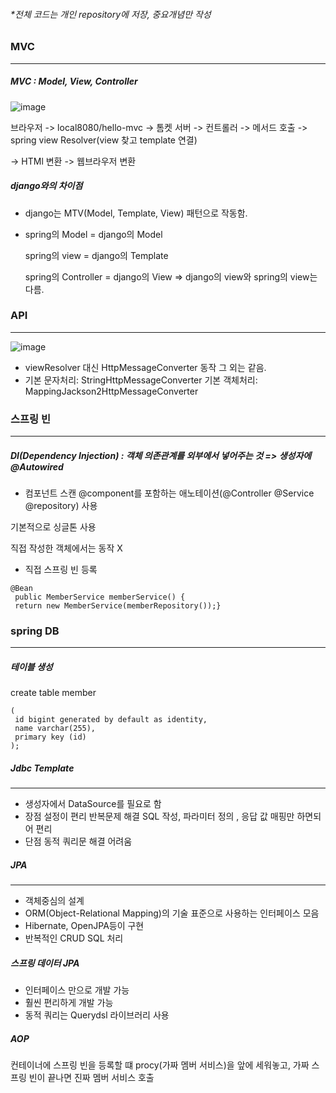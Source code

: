 ###### *전체 코드는 개인 repository에 저장, 중요개념만 작성
### MVC
---
##### MVC : Model, View, Controller
![image](https://github.com/9oormthonUNIV-JNU/Spring-Study/assets/123622993/5492f01d-e491-4de6-b56c-673e45c5e7ae)

브라우저 -> local8080/hello-mvc -> 톰켓 서버 -> 컨트롤러 -> 메서드 호출 -> spring view Resolver(view 찾고 template 연결)

-> HTMl 변환 -> 웹브라우저 변환

##### django와의 차이점
* django는 MTV(Model, Template, View) 패턴으로 작동함.
* spring의 Model = django의 Model

  spring의 view = django의 Template

  spring의 Controller = django의 View  => django의 view와 spring의 view는 다름.




### API
---
![image](https://github.com/9oormthonUNIV-JNU/Spring-Study/assets/123622993/c8f5ee95-9e0a-42ad-8567-e3571476fbba)
  
* viewResolver 대신 HttpMessageConverter 동작 그 외는 같음.
* 기본 문자처리: StringHttpMessageConverter
  기본 객체처리: MappingJackson2HttpMessageConverter



### 스프링 빈
---
##### DI(Dependency Injection) : 객체 의존관계를 외부에서 넣어주는 것 => 생성자에 @Autowired
* 컴포넌트 스캔
@component를 포함하는 애노테이션(@Controller @Service @repository) 사용

기본적으로 싱글톤 사용

직접 작성한 객체에서는 동작 X
* 직접 스프링 빈 등록
```
@Bean
 public MemberService memberService() {
 return new MemberService(memberRepository());}
```


### spring DB
---
##### 테이블 생성
create table member
```
(
 id bigint generated by default as identity,
 name varchar(255),
 primary key (id)
);
```

##### Jdbc Template
---
* 생성자에서 DataSource를 필요로 함
* 장점
설정이 편리
반복문제 해결
SQL 작성, 파라미터 정의 , 응답 값 매핑만 하면되어 편리
* 단점
동적 쿼리문 해결 어려움

##### JPA
---
* 객체중심의 설계
* ORM(Object-Relational Mapping)의 기술 표준으로 사용하는 인터페이스 모음
* Hibernate, OpenJPA등이 구현
* 반복적인 CRUD SQL 처리

##### 스프링 데이터 JPA
* 인터페이스 만으로 개발 가능
* 훨씬 편리하게 개발 가능
* 동적 쿼리는 Querydsl 라이브러리 사용

##### AOP
컨테이너에 스프링 빈을 등록할 떄 procy(가짜 멤버 서비스)을 앞에 세워놓고, 가짜 스프링 빈이 끝나면 진짜 멤버 서비스 호출
